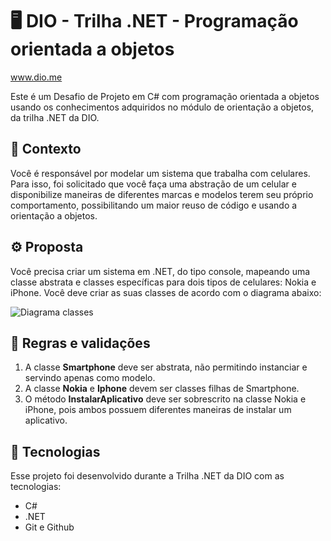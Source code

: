 # 🖥️ DIO - Trilha .NET - Programação orientada a objetos

www.dio.me

Este é um Desafio de Projeto em C# com programação orientada a objetos usando os conhecimentos adquiridos no módulo de orientação a objetos, da trilha .NET da DIO.

## 🧠 Contexto

Você é responsável por modelar um sistema que trabalha com celulares. Para isso, foi solicitado que você faça uma abstração de um celular e disponibilize maneiras de diferentes marcas e modelos terem seu próprio comportamento, possibilitando um maior reuso de código e usando a orientação a objetos.

## ⚙️ Proposta

Você precisa criar um sistema em .NET, do tipo console, mapeando uma classe abstrata e classes específicas para dois tipos de celulares: Nokia e iPhone.
Você deve criar as suas classes de acordo com o diagrama abaixo:

![Diagrama classes](Imagens/diagrama.png)

## 📄 Regras e validações

1. A classe **Smartphone** deve ser abstrata, não permitindo instanciar e servindo apenas como modelo.
2. A classe **Nokia** e **Iphone** devem ser classes filhas de Smartphone.
3. O método **InstalarAplicativo** deve ser sobrescrito na classe Nokia e iPhone, pois ambos possuem diferentes maneiras de instalar um aplicativo.

## 🚀 Tecnologias

Esse projeto foi desenvolvido durante a Trilha .NET da DIO com as tecnologias:

- C#
- .NET
- Git e Github
